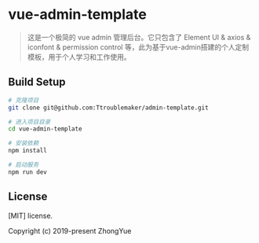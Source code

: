 # vue-admin-template

> 这是一个极简的 vue admin 管理后台。它只包含了 Element UI & axios & iconfont & permission control 等，此为基于vue-admin搭建的个人定制模板，用于个人学习和工作使用。

## Build Setup

```bash
# 克隆项目
git clone git@github.com:Ttroublemaker/admin-template.git

# 进入项目目录
cd vue-admin-template

# 安装依赖
npm install

# 启动服务
npm run dev
```


## License

[MIT] license.

Copyright (c) 2019-present ZhongYue
